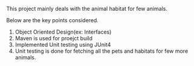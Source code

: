 This project mainly deals with the animal habitat for few animals. 

Below are the key points considered.
1.  Object Oriented Design(ex: Interfaces) 
2.  Maven is used for proejct build
3.  Implemented Unit testing using JUnit4
4.  Unit testing is done for fetching all the pets and habitats for few more animals. 
